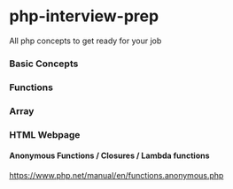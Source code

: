 # php-interview-prep
All php concepts to get ready for your job


### Basic Concepts 

### Functions 

### Array 

### HTML Webpage

#### Anonymous Functions / Closures / Lambda functions
https://www.php.net/manual/en/functions.anonymous.php





